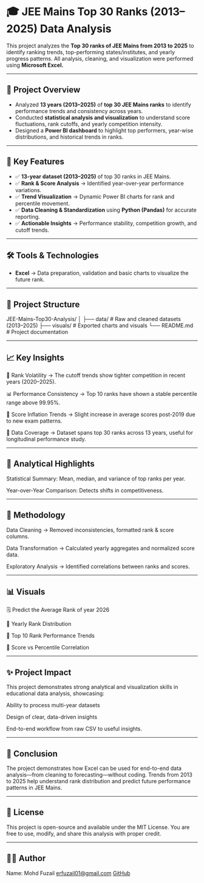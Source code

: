 # 🎓 JEE Mains Top 30 Ranks (2013–2025) Data Analysis

This project analyzes the **Top 30 ranks of JEE Mains from 2013 to 2025** to identify ranking trends, top-performing states/institutes, and yearly progress patterns.
All analysis, cleaning, and visualization were performed using **Microsoft Excel.**

---

## 🚀 Project Overview
- Analyzed **13 years (2013–2025)** of **top 30 JEE Mains ranks** to identify performance trends and consistency across years.  
- Conducted **statistical analysis and visualization** to understand score fluctuations, rank cutoffs, and yearly competition intensity.  
- Designed a **Power BI dashboard** to highlight top performers, year-wise distributions, and historical trends in ranks.

---

## 🔑 Key Features
- ✅ **13-year dataset (2013–2025)** of top 30 ranks in JEE Mains.  
- ✅ **Rank & Score Analysis** → Identified year-over-year performance variations.  
- ✅ **Trend Visualization** → Dynamic Power BI charts for rank and percentile movement.  
- ✅ **Data Cleaning & Standardization** using **Python (Pandas)** for accurate reporting.  
- ✅ **Actionable Insights** → Performance stability, competition growth, and cutoff trends.  

---

## 🛠️ Tools & Technologies  
- **Excel** → Data preparation, validation  and basic charts to visualize the future rank.

---

## 📂 Project Structure

JEE-Mains-Top30-Analysis/
│
├── data/                 # Raw and cleaned datasets (2013–2025)
├── visuals/              # Exported charts and visuals
└── README.md             # Project documentation

---

## 📈 Key Insights

🧮 Rank Volatility → The cutoff trends show tighter competition in recent years (2020–2025).

📊 Performance Consistency → Top 10 ranks have shown a stable percentile range above 99.95%.

🧠 Score Inflation Trends → Slight increase in average scores post-2019 due to new exam patterns.

📍 Data Coverage → Dataset spans top 30 ranks across 13 years, useful for longitudinal performance study.

---

## 🧮 Analytical Highlights

Statistical Summary: Mean, median, and variance of top ranks per year.

Year-over-Year Comparison: Detects shifts in competitiveness.

---

## 🧰 Methodology

Data Cleaning → Removed inconsistencies, formatted rank & score columns.

Data Transformation → Calculated yearly aggregates and normalized score data.

Exploratory Analysis → Identified correlations between ranks and scores.

---

## 📊 Visuals

🗒️ Predict the Average Rank of year 2026

📅 Yearly Rank Distribution

🧮 Top 10 Rank Performance Trends

🎯 Score vs Percentile Correlation


---

## ✨ Project Impact

This project demonstrates strong analytical and visualization skills in educational data analysis, showcasing:

Ability to process multi-year datasets

Design of clear, data-driven insights

End-to-end workflow from raw CSV to useful insights.

---

## 🏁 Conclusion

The project demonstrates how Excel can be used for end-to-end data analysis—from cleaning to forecasting—without coding.
Trends from 2013 to 2025 help understand rank distribution and predict future performance patterns in JEE Mains.

---

## 📜 License

This project is open-source and available under the MIT License.
You are free to use, modify, and share this analysis with proper credit.

---

## 👨‍💻 Author

Name: Mohd Fuzail
erfuzail01@gmail.com
[GitHub](https://www.github.com/analystfuzail)
